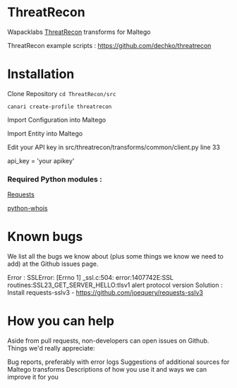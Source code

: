 ThreatRecon 
===========

Wapacklabs [ThreatRecon](https://threatrecon.co) transforms for Maltego

ThreatRecon example scripts : https://github.com/dechko/threatrecon

# Installation

Clone Repository
`cd ThreatRecon/src`

`canari create-profile threatrecon`

Import Configuration into Maltego

Import Entity into Maltego

Edit your API key in src/threatrecon/transforms/common/client.py line 33

api_key = 'your apikey'


### Required Python modules : 

[Requests](http://docs.python-requests.org/en/latest/) 

[python-whois](https://code.google.com/p/pywhois/) 


# Known bugs

We list all the bugs we know about (plus some things we know we need to add) at the Github issues page.

Error : SSLError: [Errno 1] _ssl.c:504: error:1407742E:SSL routines:SSL23_GET_SERVER_HELLO:tlsv1 alert protocol version
Solution : Install requests-sslv3 - https://github.com/joequery/requests-sslv3 

# How you can help

Aside from pull requests, non-developers can open issues on Github. Things we'd really appreciate:

Bug reports, preferably with error logs
Suggestions of additional sources for Maltego transforms
Descriptions of how you use it and ways we can improve it for you
